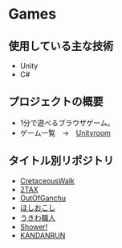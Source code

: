 # Games

## 使用している主な技術
- Unity
- C#

## プロジェクトの概要
- 1分で遊べるブラウザゲーム。
- ゲーム一覧　→　[Unityroom](https://unityroom.com/users/gb07akzwfdi92unmhlt8)

## タイトル別リポジトリ
- [CretaceousWalk](https://github.com/chiki-chiki/CretaceousWalk)
- [2TAX](https://github.com/chiki-chiki/unity1week_2)
- [OutOfGanchu](https://github.com/chiki-chiki/OutOfGanchu)
- [ほしおこし](https://github.com/chiki-chiki/HoshiOkoshi)
- [うきわ職人](https://github.com/chiki-chiki/UkiwaShokunin)
- [Shower!](https://github.com/chiki-chiki/Shower)
- [KANDANRUN](https://github.com/Rasshiine/KanDanRun)
